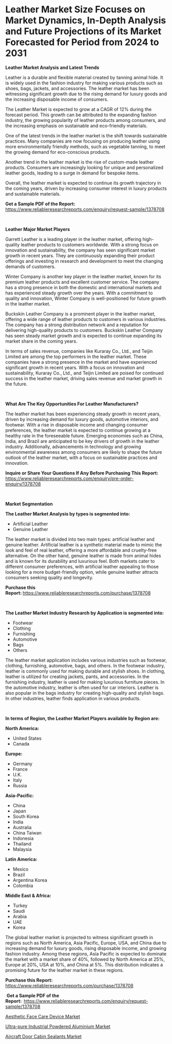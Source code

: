 <p><h1>Leather Market Size Focuses on Market Dynamics, In-Depth Analysis and Future Projections of its Market Forecasted for Period from 2024 to 2031</h1></p><p><strong>Leather Market Analysis and Latest Trends</strong></p>
<p><p>Leather is a durable and flexible material created by tanning animal hide. It is widely used in the fashion industry for making various products such as shoes, bags, jackets, and accessories. The leather market has been witnessing significant growth due to the rising demand for luxury goods and the increasing disposable income of consumers.</p><p>The Leather Market is expected to grow at a CAGR of 12% during the forecast period. This growth can be attributed to the expanding fashion industry, the growing popularity of leather products among consumers, and the increasing emphasis on sustainable and eco-friendly materials.</p><p>One of the latest trends in the leather market is the shift towards sustainable practices. Many companies are now focusing on producing leather using more environmentally friendly methods, such as vegetable tanning, to meet the growing demand for eco-conscious products.</p><p>Another trend in the leather market is the rise of custom-made leather products. Consumers are increasingly looking for unique and personalized leather goods, leading to a surge in demand for bespoke items.</p><p>Overall, the leather market is expected to continue its growth trajectory in the coming years, driven by increasing consumer interest in luxury products and sustainable materials.</p></p>
<p><strong>Get a Sample PDF of the Report:&nbsp;</strong> <a href="https://www.reliableresearchreports.com/enquiry/request-sample/1378708">https://www.reliableresearchreports.com/enquiry/request-sample/1378708</a></p>
<p>&nbsp;</p>
<p><strong>Leather Major Market Players</strong></p>
<p><p>Garrett Leather is a leading player in the leather market, offering high-quality leather products to customers worldwide. With a strong focus on innovation and sustainability, the company has seen significant market growth in recent years. They are continuously expanding their product offerings and investing in research and development to meet the changing demands of customers.</p><p>Winter Company is another key player in the leather market, known for its premium leather products and excellent customer service. The company has a strong presence in both the domestic and international markets and has experienced steady growth over the years. With a commitment to quality and innovation, Winter Company is well-positioned for future growth in the leather market.</p><p>Buckskin Leather Company is a prominent player in the leather market, offering a wide range of leather products to customers in various industries. The company has a strong distribution network and a reputation for delivering high-quality products to customers. Buckskin Leather Company has seen steady market growth and is expected to continue expanding its market share in the coming years.</p><p>In terms of sales revenue, companies like Kuraray Co., Ltd., and Teijin Limited are among the top performers in the leather market. These companies have a strong presence in the market and have experienced significant growth in recent years. With a focus on innovation and sustainability, Kuraray Co., Ltd., and Teijin Limited are poised for continued success in the leather market, driving sales revenue and market growth in the future.</p></p>
<p>&nbsp;</p>
<p><strong>What Are The Key Opportunities For Leather Manufacturers?</strong></p>
<p><p>The leather market has been experiencing steady growth in recent years, driven by increasing demand for luxury goods, automotive interiors, and footwear. With a rise in disposable income and changing consumer preferences, the leather market is expected to continue growing at a healthy rate in the foreseeable future. Emerging economies such as China, India, and Brazil are anticipated to be key drivers of growth in the leather industry. Additionally, advancements in technology and growing environmental awareness among consumers are likely to shape the future outlook of the leather market, with a focus on sustainable practices and innovation.</p></p>
<p><strong>Inquire or Share Your Questions If Any Before Purchasing This Report:</strong> <a href="https://www.reliableresearchreports.com/enquiry/pre-order-enquiry/1378708">https://www.reliableresearchreports.com/enquiry/pre-order-enquiry/1378708</a></p>
<p>&nbsp;</p>
<p><strong>Market Segmentation</strong></p>
<p><strong>The Leather Market Analysis by types is segmented into:</strong></p>
<p><ul><li>Artificial Leather</li><li>Genuine Leather</li></ul></p>
<p><p>The leather market is divided into two main types: artificial leather and genuine leather. Artificial leather is a synthetic material made to mimic the look and feel of real leather, offering a more affordable and cruelty-free alternative. On the other hand, genuine leather is made from animal hides and is known for its durability and luxurious feel. Both markets cater to different consumer preferences, with artificial leather appealing to those looking for a more budget-friendly option, while genuine leather attracts consumers seeking quality and longevity.</p></p>
<p><strong>Purchase this Report:&nbsp;</strong><a href="https://www.reliableresearchreports.com/purchase/1378708">https://www.reliableresearchreports.com/purchase/1378708</a></p>
<p>&nbsp;</p>
<p><strong>The Leather Market Industry Research by Application is segmented into:</strong></p>
<p><ul><li>Footwear</li><li>Clothing</li><li>Furnishing</li><li>Automotive</li><li>Bags</li><li>Others</li></ul></p>
<p><p>The leather market application includes various industries such as footwear, clothing, furnishing, automotive, bags, and others. In the footwear industry, leather is commonly used for making durable and stylish shoes. In clothing, leather is utilized for creating jackets, pants, and accessories. In the furnishing industry, leather is used for making luxurious furniture pieces. In the automotive industry, leather is often used for car interiors. Leather is also popular in the bags industry for creating high-quality and stylish bags. In other industries, leather finds application in various products.</p></p>
<p>&nbsp;</p>
<p><strong>In terms of Region, the Leather Market Players available by Region are:</strong></p>
<p>
    <p> <strong> North America: </strong>
        <ul>
            <li>United States</li>
            <li>Canada</li>
        </ul>
        </p> 
    <p> <strong> Europe: </strong>
        <ul>
            <li>Germany</li>
            <li>France</li>
            <li>U.K.</li>
            <li>Italy</li>
            <li>Russia</li>
        </ul>
        </p> 
    <p> <strong> Asia-Pacific: </strong>
        <ul>
            <li>China</li>
            <li>Japan</li>
            <li>South Korea</li>
            <li>India</li>
            <li>Australia</li>
            <li>China Taiwan</li>
            <li>Indonesia</li>
            <li>Thailand</li>
            <li>Malaysia</li>
        </ul>
        </p> 
    <p> <strong> Latin America: </strong>
        <ul>
            <li>Mexico</li>
            <li>Brazil</li>
            <li>Argentina Korea</li>
            <li>Colombia</li>
        </ul>
        </p> 
    <p> <strong> Middle East & Africa: </strong>
        <ul>
            <li>Turkey</li>
            <li>Saudi</li>
            <li>Arabia</li>
            <li>UAE</li>
            <li>Korea</li>
        </ul>
    </p>
    </p>
<p><p>The global leather market is projected to witness significant growth in regions such as North America, Asia Pacific, Europe, USA, and China due to increasing demand for luxury goods, rising disposable income, and growing fashion industry. Among these regions, Asia Pacific is expected to dominate the market with a market share of 40%, followed by North America at 25%, Europe at 20%, USA at 10%, and China at 5%. This distribution indicates a promising future for the leather market in these regions.</p></p>
<p><strong>Purchase this Report: </strong><a href="https://www.reliableresearchreports.com/purchase/1378708">https://www.reliableresearchreports.com/purchase/1378708</a></p>
<p>&nbsp;<strong>Get a Sample PDF of the Report:&nbsp;&nbsp;</strong><a href="https://www.reliableresearchreports.com/enquiry/request-sample/1378708">https://www.reliableresearchreports.com/enquiry/request-sample/1378708</a></p>
<p><strong></strong></p>
<p><p><a href="https://view.publitas.com/reportprime-1/aesthetic-face-care-device-market-research-report-forecasted-for-period-from-2023-2030-by-market-type-market-application-and-region/">Aesthetic Face Care Device Market</a></p><p><a href="https://view.publitas.com/reportprime-1/ultra-pure-industrial-powdered-aluminium-market-size-share-trends-analysis-report-by-material-by-type-by-end-user-by-region-and-segment-forecasts-2023-2030/">Ultra-pure Industrial Powdered Aluminium Market</a></p><p><a href="https://view.publitas.com/reportprime-1/aircraft-door-cabin-sealants-market-provides-a-comprehensive-analysis-including-a-macro-overview-of-the-market-as-well-as-micro-details-such-as-market-size-and-competitive-landscape/">Aircraft Door Cabin Sealants Market</a></p></p>